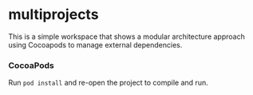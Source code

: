 # multiprojects
This is a simple workspace that shows a modular architecture approach using Cocoapods to manage external dependencies.

### CocoaPods

Run `pod install` and re-open the project to compile and run.

